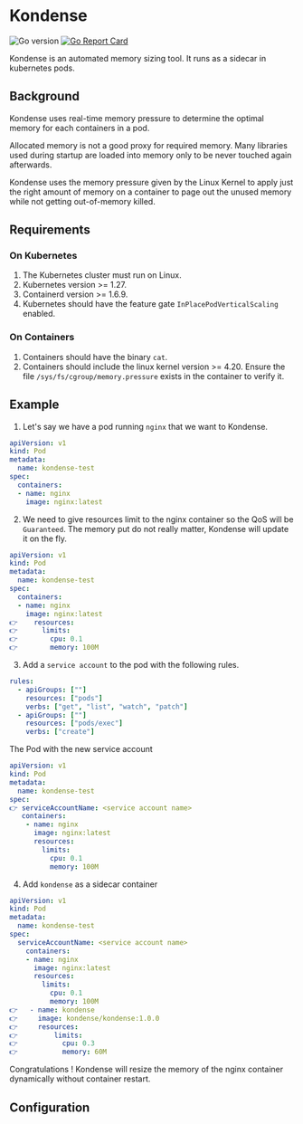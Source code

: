 # Kondense
![Go version](https://img.shields.io/github/go-mod/go-version/unagex/kondense)
[![Go Report Card](https://goreportcard.com/badge/github.com/unagex/kondense)](https://goreportcard.com/report/github.com/unagex/kondense)

Kondense is an automated memory sizing tool. It runs as a sidecar in kubernetes pods.

## Background
Kondense uses real-time memory pressure to determine the optimal memory for each containers in a pod.

Allocated memory is not a good proxy for required memory. Many libraries used during startup are loaded into memory only to be never touched again afterwards. 

Kondense uses the memory pressure given by the Linux Kernel to apply just the right amount of memory on a container to page out the unused memory while not getting out-of-memory killed.

## Requirements

### On Kubernetes
1. The Kubernetes cluster must run on Linux.
2. Kubernetes version >= 1.27.
3. Containerd version >= 1.6.9.
4. Kubernetes should have the feature gate `InPlacePodVerticalScaling` enabled.

### On Containers
1. Containers should have the binary `cat`.
2. Containers should include the linux kernel version >= 4.20. Ensure the file `/sys/fs/cgroup/memory.pressure` exists in the container to verify it.

## Example

1. Let's say we have a pod running `nginx` that we want to Kondense.
```yaml
apiVersion: v1
kind: Pod
metadata:
  name: kondense-test
spec:
  containers:
  - name: nginx
    image: nginx:latest
```

2. We need to give resources limit to the nginx container so the QoS will be `Guaranteed`. The memory put do not really matter, Kondense will update it on the fly.
```yaml
apiVersion: v1
kind: Pod
metadata:
  name: kondense-test
spec:
  containers:
  - name: nginx
    image: nginx:latest
👉    resources:
👉      limits:
👉        cpu: 0.1
👉        memory: 100M
```

3. Add a `service account` to the pod with the following rules.
```yaml
rules:
  - apiGroups: [""]
    resources: ["pods"]
    verbs: ["get", "list", "watch", "patch"]
  - apiGroups: [""]
    resources: ["pods/exec"]
    verbs: ["create"]
```
The Pod with the new service account
```yaml
apiVersion: v1
kind: Pod
metadata:
  name: kondense-test
spec:
👉 serviceAccountName: <service account name>
   containers:
    - name: nginx
      image: nginx:latest
      resources:
        limits:
          cpu: 0.1
          memory: 100M
```

4. Add `kondense` as a sidecar container
```yaml
apiVersion: v1
kind: Pod
metadata:
  name: kondense-test
spec:
  serviceAccountName: <service account name>
    containers:
    - name: nginx
      image: nginx:latest
      resources:
        limits:
          cpu: 0.1
          memory: 100M
👉   - name: kondense
👉     image: kondense/kondense:1.0.0
👉     resources:
👉         limits:
👉           cpu: 0.3
👉           memory: 60M
```

Congratulations ! Kondense will resize the memory of the nginx container dynamically without container restart.

## Configuration